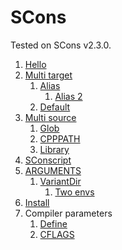 # SCons

Tested on SCons v2.3.0.

1.  [Hello](hello/)
1.  [Multi target](multi-target/)
    1.  [Alias](alias/)
        1. [Alias 2](alias2/)
    1.  [Default](default/)
1.  [Multi source](multi-source/)
    1. [Glob](glob/)
    1. [CPPPATH](cpppath/)
    1. [Library](library/)
1.  [SConscript](sconscript/)
1.  [ARGUMENTS](arguments/)
    1.  [VariantDir](variant-dir/)
        1.  [Two envs](two-envs/)
1.  [Install](install/)
1.  Compiler parameters
    1.  [Define](define/)
    1.  [CFLAGS](cflags/)
